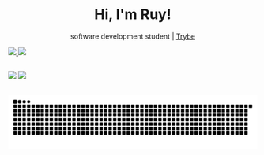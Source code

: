 <h1 align="center">Hi, I'm Ruy!</h1>

<p align="center">software development student | <a href="https://www.betrybe.com/">Trybe</a> </p>

<div>
  <a href="https://github.com/Ruuybarbosajr">
  <img height="180em" src="https://github-readme-stats.vercel.app/api?username=Ruuybarbosajr&show_icons=true&theme=merko&include_all_commits=true&count_private=true"/>
  <img height="180em" src="https://github-readme-stats.vercel.app/api/top-langs/?username=Ruuybarbosajr&layout=compact&langs_count=7&theme=merko"/>
</div>

##


  <a href="https://www.instagram.com/ruuybarbosajr/" target="_blank"><img src="https://img.shields.io/badge/-Instagram-%23E4405F?style=for-the-badge&logo=instagram&logoColor=white" target="_blank"></a>
  <a href="https://www.linkedin.com/in/ruybarbosajr/" target="_blank"><img src="https://img.shields.io/badge/-LinkedIn-%230077B5?style=for-the-badge&logo=linkedin&logoColor=white" target="_blank"></a> 
##
![Snake animation](https://github.com/Ruuybarbosajr/Ruuybarbosajr/blob/output/github-contribution-grid-snake.svg)

 
